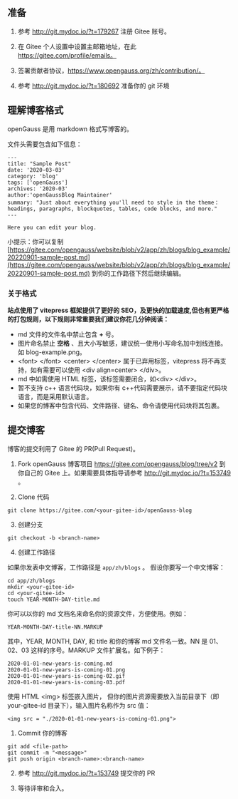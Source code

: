 ## 准备

1. 参考 http://git.mydoc.io/?t=179267 注册 Gitee 账号。

2. 在 Gitee 个人设置中设置主邮箱地址，在此 https://gitee.com/profile/emails。

3. 签署贡献者协议，https://www.opengauss.org/zh/contribution/。

4. 参考 http://git.mydoc.io/?t=180692 准备你的 git 环境

## 理解博客格式

openGauss 是用 markdown 格式写博客的。

文件头需要包含如下信息：

```
---
title: "Sample Post"
date: '2020-03-03'
category: 'blog'
tags: ['openGauss']
archives: '2020-03'
author:'openGaussBlog Maintainer'
summary: "Just about everything you'll need to style in the theme：headings, paragraphs, blockquotes, tables, code blocks, and more."
---

Here you can edit your blog.
```

小提示：你可以复制 [https://gitee.com/opengauss/website/blob/v2/app/zh/blogs/blog_example/20220901-sample-post.md](https://gitee.com/opengauss/website/blob/v2/app/zh/blogs/blog_example/20220901-sample-post.md) 到你的工作路径下然后继续编辑。

### 关于格式

**站点使用了 vitepress 框架提供了更好的 SEO，及更快的加载速度,但也有更严格的打包规则，以下规则非常重要我们建议你花几分钟阅读：**

- md 文件的文件名中禁止包含 **+** 号。
- 图片命名禁止 **空格** 、且大小写敏感，建议统一使用小写命名加中划线连接。如 blog-example.png。
- &lt;font&gt; &lt;/font&gt; &lt;center&gt; &lt;/center&gt; 属于已弃用标签，vitepress 将不再支持，如有需要可以使用 &lt;div align=center&gt; &lt;/div&gt;。
- md 中如需使用 HTML 标签，该标签需要闭合，如&lt;div&gt; &lt;/div&gt;。
- 暂不支持 c++ 语言代码块，如果你有 c++代码需要展示，请不要指定代码块语言，而是采用默认语言。
- 如果您的博客中包含代码、文件路径、键名、命令请使用代码块将其包裹。

## 提交博客

博客的提交利用了 Gitee 的 PR(Pull Request)。

1. Fork openGauss 博客项目 <https://gitee.com/opengauss/blog/tree/v2> 到你自己的 Gitee 上。如果需要具体指导请参考 <http://git.mydoc.io/?t=153749> 。

2. Clone 代码

```
git clone https://gitee.com/<your-gitee-id>/openGauss-blog
```

3. 创建分支

```
git checkout -b <branch-name>
```

4. 创建工作路径

如果你发表中文博客，工作路径是 `app/zh/blogs` 。
假设你要写一个中文博客：

```
cd app/zh/blogs
mkdir <your-gitee-id>
cd <your-gitee-id>
touch YEAR-MONTH-DAY-title.md
```

你可以以你的 md 文档名来命名你的资源文件，方便使用。例如：

```
YEAR-MONTH-DAY-title-NN.MARKUP
```

其中，YEAR, MONTH, DAY, 和 title 和你的博客 md 文件名一致。NN 是 01、02、03 这样的序号。MARKUP 文件扩展名。如下例子：

```
2020-01-01-new-years-is-coming.md
2020-01-01-new-years-is-coming-01.png
2020-01-01-new-years-is-coming-02.gif
2020-01-01-new-years-is-coming-03.pdf
```

使用 HTML \<img\> 标签嵌入图片， 但你的图片资源需要放入当前目录下（即 your-gitee-id 目录下），输入图片名称作为 src 值：

```
<img src = "./2020-01-01-new-years-is-coming-01.png">
```

1. Commit 你的博客

```
git add <file-path>
git commit -m "<message>"
git push origin <branch-name>:<branch-name>
```

2. 参考 <http://git.mydoc.io/?t=153749> 提交你的 PR

3. 等待评审和合入。
